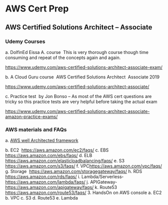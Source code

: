 # AWS Cert Prep

## AWS Certified Solutions Architect – Associate
### Udemy Courses
a. DolfinEd Eissa A. course ­ This is very thorough course though time consuming and repeat of the concepts again and again.

https://www.udemy.com/aws-certified-solutions-architect-associate-exam/

b. A Cloud Guru course ­ AWS Certified Solutions Architect ­ Associate 2019

https://www.udemy.com/aws-certified-solutions-architect-associate/

c. Practice test ­ by Jon Bonso – As most of the AWS cert questions are tricky so this practice tests are very helpful before taking the actual exam

https://www.udemy.com/aws-certified-solutions-architect-associate-amazon-practice-exams/


### AWS materials and FAQs
a. [AWS well Architected framework](https://d1.awsstatic.com/whitepapers/architecture/AWS_Well-Architected_Framework.pdf)

b. EC2 ­ https://aws.amazon.com/ec2/faqs/
c. EBS ­ https://aws.amazon.com/ebs/faqs/
d. ELB ­ https://aws.amazon.com/elasticloadbalancing/faqs/
e. S3 ­ https://aws.amazon.com/s3/faqs/
f. VPC­https://aws.amazon.com/vpc/faqs/
g. Storage ­ https://aws.amazon.com/storagegateway/faqs/
h. RDS ­ https://aws.amazon.com/rds/faqs/
i. Lambda/Serverless­https://aws.amazon.com/lambda/faqs/ j. APIGateway­https://aws.amazon.com/api­gateway/faqs/ k. Route53 ­ https://aws.amazon.com/route53/faqs/
3. Hands­On on AWS console
a. EC2
b. VPC
c. S3
d. Route53 e. Lambda
  
